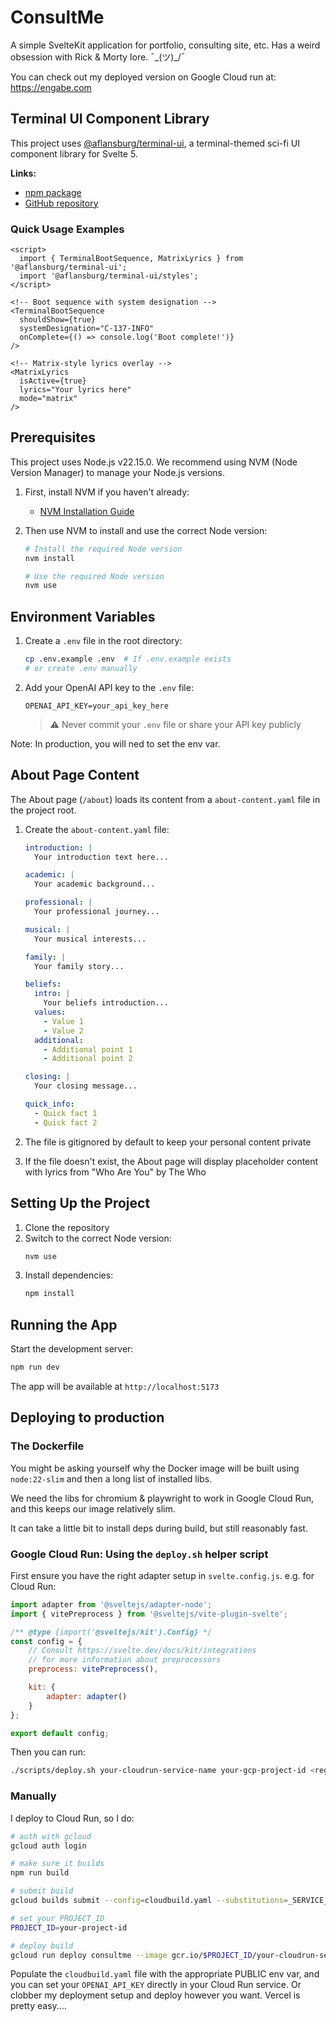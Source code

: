 # ConsultMe

A simple SvelteKit application for portfolio, consulting site, etc.
Has a weird obsession with Rick & Morty lore. ¯\_(ツ)_/¯

You can check out my deployed version on Google Cloud run at:
https://engabe.com

## Terminal UI Component Library

This project uses [@aflansburg/terminal-ui](https://www.npmjs.com/package/@aflansburg/terminal-ui), a terminal-themed sci-fi UI component library for Svelte 5.

**Links:**
- [npm package](https://www.npmjs.com/package/@aflansburg/terminal-ui)
- [GitHub repository](https://github.com/aflansburg/terminal-ui)

### Quick Usage Examples

```svelte
<script>
  import { TerminalBootSequence, MatrixLyrics } from '@aflansburg/terminal-ui';
  import '@aflansburg/terminal-ui/styles';
</script>

<!-- Boot sequence with system designation -->
<TerminalBootSequence
  shouldShow={true}
  systemDesignation="C-137-INFO"
  onComplete={() => console.log('Boot complete!')}
/>

<!-- Matrix-style lyrics overlay -->
<MatrixLyrics
  isActive={true}
  lyrics="Your lyrics here"
  mode="matrix"
/>
```

## Prerequisites

This project uses Node.js v22.15.0. We recommend using NVM (Node Version Manager) to manage your Node.js versions.

1. First, install NVM if you haven't already:
   - [NVM Installation Guide](https://github.com/nvm-sh/nvm#installing-and-updating)

2. Then use NVM to install and use the correct Node version:
   ```bash
   # Install the required Node version
   nvm install

   # Use the required Node version
   nvm use
   ```

## Environment Variables

1. Create a `.env` file in the root directory:
   ```bash
   cp .env.example .env  # If .env.example exists
   # or create .env manually
   ```

2. Add your OpenAI API key to the `.env` file:
   ```
   OPENAI_API_KEY=your_api_key_here
   ```

   > ⚠️ Never commit your `.env` file or share your API key publicly

Note: In production, you will ned to set the env var.

## About Page Content

The About page (`/about`) loads its content from a `about-content.yaml` file in the project root.

1. Create the `about-content.yaml` file:
   ```yaml
   introduction: |
     Your introduction text here...

   academic: |
     Your academic background...

   professional: |
     Your professional journey...

   musical: |
     Your musical interests...

   family: |
     Your family story...

   beliefs:
     intro: |
       Your beliefs introduction...
     values:
       - Value 1
       - Value 2
     additional:
       - Additional point 1
       - Additional point 2

   closing: |
     Your closing message...

   quick_info:
     - Quick fact 1
     - Quick fact 2
   ```

2. The file is gitignored by default to keep your personal content private

3. If the file doesn't exist, the About page will display placeholder content with lyrics from "Who Are You" by The Who

## Setting Up the Project

1. Clone the repository
2. Switch to the correct Node version:
   ```bash
   nvm use
   ```
3. Install dependencies:
   ```bash
   npm install
   ```

## Running the App

Start the development server:

```bash
npm run dev
```

The app will be available at `http://localhost:5173`

## Deploying to production

### The Dockerfile

You might be asking yourself why the Docker image will be built using `node:22-slim` and then a long list of installed libs.

We need the libs for chromium & playwright to work in Google Cloud Run, and this keeps our image relatively slim.

It can take a little bit to install deps during build, but still reasonably fast.

### Google Cloud Run: Using the `deploy.sh` helper script

First ensure you have the right adapter setup in `svelte.config.js`.
e.g. for Cloud Run:
```javascript
import adapter from '@sveltejs/adapter-node';
import { vitePreprocess } from '@sveltejs/vite-plugin-svelte';

/** @type {import('@sveltejs/kit').Config} */
const config = {
	// Consult https://svelte.dev/docs/kit/integrations
	// for more information about preprocessors
	preprocess: vitePreprocess(),

	kit: {
		adapter: adapter()
	}
};

export default config;
```

Then you can run:
```bash
./scripts/deploy.sh your-cloudrun-service-name your-gcp-project-id <region> # eg. us-central1
```

### Manually
I deploy to Cloud Run, so I do:

```bash
# auth with gcloud
gcloud auth login

# make sure it builds
npm run build

# submit build
gcloud builds submit --config=cloudbuild.yaml --substitutions=_SERVICE_NAME=your-service-name

# set your PROJECT_ID
PROJECT_ID=your-project-id

# deploy build
gcloud run deploy consultme --image gcr.io/$PROJECT_ID/your-cloudrun-service-name --platform managed --allow-unauthenticated --region us-central1 # or whatever region you prefer
```

Populate the `cloudbuild.yaml` file with the appropriate PUBLIC env var, and you can set your `OPENAI_API_KEY` directly in your Cloud Run service. Or clobber my deployment setup and deploy however you want. Vercel is pretty easy....
